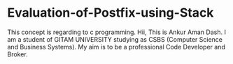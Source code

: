 # Evaluation-of-Postfix-using-Stack
This concept is regarding to c programming.
Hii, This is Ankur Aman Dash. I am a student of GITAM UNIVERSITY studying as CSBS (Computer Science and Business Systems). My aim is to be a professional Code Developer and Broker.
